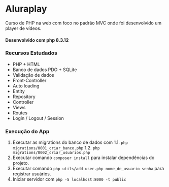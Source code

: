 # Aluraplay

Curso de PHP na web com foco no padrão MVC onde foi desenvolvido um player de vídeos.
#### Desenvolvido com php 8.3.12

### Recursos Estudados
- PHP + HTML
- Banco de dados PDO + SQLite
- Validação de dados
- Front-Controller
- Auto loading
- Entity
- Repository
- Controller
- Views
- Routes
- Login / Logout / Session

### Execução do App
1. Executar as migrations do banco de dados com 
  1.1. ```php migrations/0001_criar_banco.php```
  1.2. ```php migrations/0002_criar_usuarios.php```
2. Executar comando ```composer install``` para instalar dependências do projeto.
3. Executar comando ```php utils/add-user.php nome_de_usuario senha``` para registrar usuários.
4. Iniciar servidor com ```php -S localhost:8000 -t public```